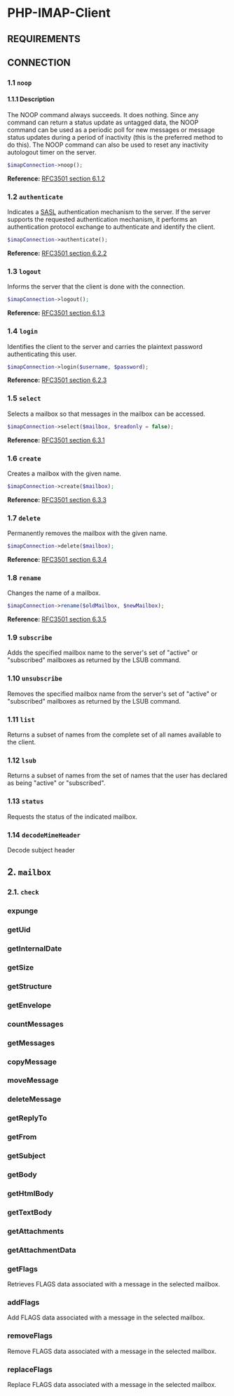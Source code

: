 # PHP-IMAP-Client
## REQUIREMENTS
## CONNECTION
### 1.1 ```noop```
#### 1.1.1 Description
The NOOP command always succeeds.  It does nothing. Since any command can return a status update as untagged data, the NOOP command can be used as a periodic poll for new messages or message status updates during a period of inactivity (this is the preferred method to do this). The NOOP command can also be used to reset any inactivity autologout timer on the server.
```php
$imapConnection->noop();
```
**Reference:** [RFC3501 section 6.1.2](https://datatracker.ietf.org/doc/html/rfc3501#section-6.1.2)

### 1.2 ```authenticate```
Indicates a [SASL](https://datatracker.ietf.org/doc/html/rfc2222) authentication mechanism to the server. If the server supports the requested authentication mechanism, it performs an authentication protocol exchange to authenticate and identify the client.
```php
$imapConnection->authenticate();
```
**Reference:** [RFC3501 section 6.2.2](https://datatracker.ietf.org/doc/html/rfc3501#section-6.2.2)

### 1.3 ```logout```
Informs the server that the client is done with the connection.
```php
$imapConnection->logout();
```
**Reference:** [RFC3501 section 6.1.3](https://datatracker.ietf.org/doc/html/rfc3501#section-6.1.3)

### 1.4 ```login```
Identifies the client to the server and carries the plaintext password authenticating this user.
```php
$imapConnection->login($username, $password);
```
**Reference:** [RFC3501 section 6.2.3](https://datatracker.ietf.org/doc/html/rfc3501#section-6.2.3)

### 1.5 ```select```
Selects a mailbox so that messages in the mailbox can be accessed.
```php
$imapConnection->select($mailbox, $readonly = false);
```
**Reference:** [RFC3501 section 6.3.1](https://datatracker.ietf.org/doc/html/rfc3501#section-6.3.1)

### 1.6 ```create```
Creates a mailbox with the given name.
```php
$imapConnection->create($mailbox);
```
**Reference:** [RFC3501 section 6.3.3](https://datatracker.ietf.org/doc/html/rfc3501#section-6.3.3)

### 1.7 ```delete```
Permanently removes the mailbox with the given name.
```php
$imapConnection->delete($mailbox);
```
**Reference:** [RFC3501 section 6.3.4](https://datatracker.ietf.org/doc/html/rfc3501#section-6.3.4)

### 1.8 ```rename```
Changes the name of a mailbox.
```php
$imapConnection->rename($oldMailbox, $newMailbox);
```
**Reference:** [RFC3501 section 6.3.5](https://datatracker.ietf.org/doc/html/rfc3501#section-6.3.5)

### 1.9 ```subscribe```
Adds the specified mailbox name to the server's set of "active" or "subscribed" mailboxes as returned by the LSUB command.

### 1.10 ```unsubscribe```
Removes the specified mailbox name from the server's set of "active" or "subscribed" mailboxes as returned by the LSUB command.

### 1.11 ```list```
Returns a subset of names from the complete set of all names available to the client.

### 1.12 ```lsub```
Returns a subset of names from the set of names that the user has declared as being "active" or "subscribed".

### 1.13 ```status```
Requests the status of the indicated mailbox.

### 1.14 ```decodeMimeHeader```
Decode subject header

## 2. ```mailbox```
### 2.1. ```check```
### expunge
### getUid
### getInternalDate
### getSize
### getStructure
### getEnvelope
### countMessages
### getMessages
### copyMessage
### moveMessage
### deleteMessage
### getReplyTo
### getFrom
### getSubject
### getBody
### getHtmlBody
### getTextBody
### getAttachments
### getAttachmentData
### getFlags
Retrieves FLAGS data associated with a message in the selected mailbox.

### addFlags
Add FLAGS data associated with a message in the selected mailbox.

### removeFlags
Remove FLAGS data associated with a message in the selected mailbox.

### replaceFlags
Replace FLAGS data associated with a message in the selected mailbox.
